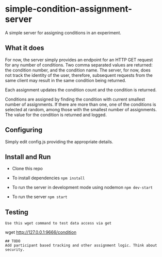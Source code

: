 # simple-condition-assignment-server
A simple server for assigning conditions in an experiment.

## What it does
For now, the server simply provides an endpoint for an HTTP GET request for any number of conditions. Two comma separated values are returned: the condition number, and the condition name.
The server, for now, does not track the identity of the user, therefore, subsequent requests from the same client may result in the same condition being returned.

Each assignment updates the condition count and the condition is returned.

Conditions are assigned by finding the condition with current smallest number of assignments. If there are more than one, one of the conditions is selected at random, among those with the smallest number of assignments. The value for the condition is returned and logged.

## Configuring
Simply edit config.js providing the appropriate details.

## Install and Run
 - Clone this repo
 - To install dependencies
 ``` npm install ```

 - To run the server in development mode using nodemon
 ```npm dev-start```

 - To run the server
 ``` npm start ```

## Testing
```
Use this wget command to test data access via get
```
wget http://127.0.0.1:9666/condition
```
## TODO
Add participant based tracking and other assignment logic. Think about security.
